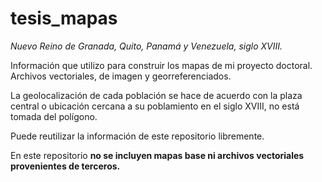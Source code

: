 # tesis_mapas

*Nuevo Reino de Granada, Quito, Panamá y Venezuela, siglo XVIII.*

Información que utilizo para construir los mapas de mi proyecto doctoral. Archivos vectoriales, de imagen y georreferenciados.

La geolocalización de cada población se hace de acuerdo con la plaza central o ubicación cercana a su poblamiento en el siglo XVIII, no está tomada del polígono.

Puede reutilizar la información de este repositorio libremente.

En este repositorio **no se incluyen mapas base ni archivos vectoriales provenientes de terceros.**
